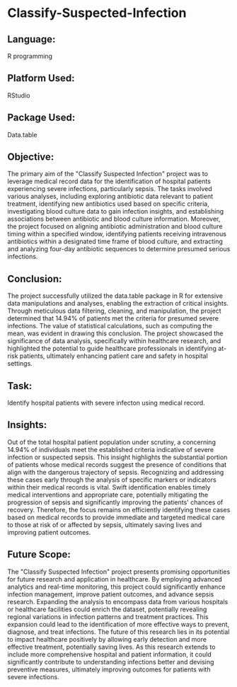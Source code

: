 # Classify-Suspected-Infection

## Language:
R programming

## Platform Used:
RStudio

## Package Used:
Data.table

## Objective:
The primary aim of the "Classify Suspected Infection" project was to leverage medical record data for the identification of hospital patients experiencing severe infections, particularly sepsis. The tasks involved various analyses, including exploring antibiotic data relevant to patient treatment, identifying new antibiotics used based on specific criteria, investigating blood culture data to gain infection insights, and establishing associations between antibiotic and blood culture information. Moreover, the project focused on aligning antibiotic administration and blood culture timing within a specified window, identifying patients receiving intravenous antibiotics within a designated time frame of blood culture, and extracting and analyzing four-day antibiotic sequences to determine presumed serious infections.

## Conclusion:
The project successfully utilized the data.table package in R for extensive data manipulations and analyses, enabling the extraction of critical insights. Through meticulous data filtering, cleaning, and manipulation, the project determined that 14.94% of patients met the criteria for presumed severe infections. The value of statistical calculations, such as computing the mean, was evident in drawing this conclusion. The project showcased the significance of data analysis, specifically within healthcare research, and highlighted the potential to guide healthcare professionals in identifying at-risk patients, ultimately enhancing patient care and safety in hospital settings.

## Task:
Identify hospital patients with severe infecton using medical record.

## Insights:
Out of the total hospital patient population under scrutiny, a concerning 14.94% of individuals meet the established criteria indicative of severe infection or suspected sepsis. This insight highlights the substantial portion of patients whose medical records suggest the presence of conditions that align with the dangerous trajectory of sepsis. Recognizing and addressing these cases early through the analysis of specific markers or indicators within their medical records is vital. Swift identification enables timely medical interventions and appropriate care, potentially mitigating the progression of sepsis and significantly improving the patients' chances of recovery. Therefore, the focus remains on efficiently identifying these cases based on medical records to provide immediate and targeted medical care to those at risk of or affected by sepsis, ultimately saving lives and improving patient outcomes.

## Future Scope:
The "Classify Suspected Infection" project presents promising opportunities for future research and application in healthcare. By employing advanced analytics and real-time monitoring, this project could significantly enhance infection management, improve patient outcomes, and advance sepsis research. Expanding the analysis to encompass data from various hospitals or healthcare facilities could enrich the dataset, potentially revealing regional variations in infection patterns and treatment practices. This expansion could lead to the identification of more effective ways to prevent, diagnose, and treat infections. The future of this research lies in its potential to impact healthcare positively by allowing early detection and more effective treatment, potentially saving lives. As this research extends to include more comprehensive hospital and patient information, it could significantly contribute to understanding infections better and devising preventive measures, ultimately improving outcomes for patients with severe infections.

